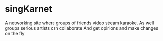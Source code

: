 # singKarnet
A networking site where groups of friends video 
stream karaoke. As well groups serious artists
 can collaborate And get opinions and make changes
 on the fly
